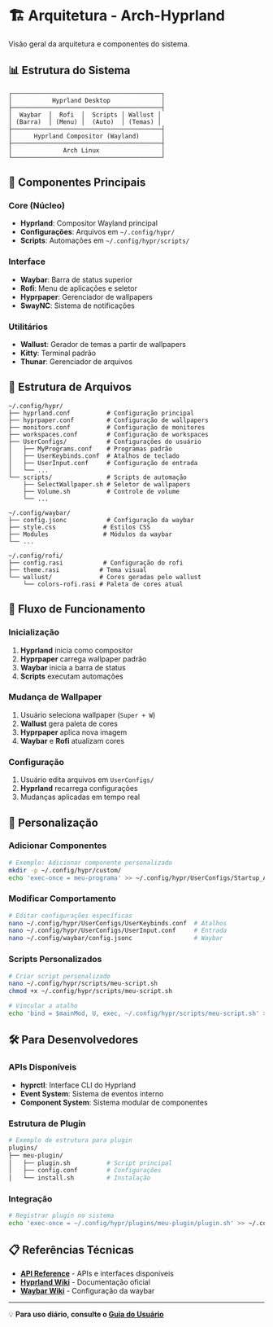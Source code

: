 # 🏗️ Arquitetura - Arch-Hyprland

Visão geral da arquitetura e componentes do sistema.

## 📊 Estrutura do Sistema

```
┌─────────────────────────────────────────┐
│           Hyprland Desktop              │
├─────────────────────────────────────────┤
│  Waybar  │  Rofi  │  Scripts │ Wallust │
│ (Barra)  │ (Menu) │  (Auto)  │ (Temas) │
├─────────────────────────────────────────┤
│      Hyprland Compositor (Wayland)      │
├─────────────────────────────────────────┤
│              Arch Linux                 │
└─────────────────────────────────────────┘
```

## 🧩 Componentes Principais

### Core (Núcleo)

- **Hyprland**: Compositor Wayland principal
- **Configurações**: Arquivos em `~/.config/hypr/`
- **Scripts**: Automações em `~/.config/hypr/scripts/`

### Interface

- **Waybar**: Barra de status superior
- **Rofi**: Menu de aplicações e seletor
- **Hyprpaper**: Gerenciador de wallpapers
- **SwayNC**: Sistema de notificações

### Utilitários

- **Wallust**: Gerador de temas a partir de wallpapers
- **Kitty**: Terminal padrão
- **Thunar**: Gerenciador de arquivos

## 📁 Estrutura de Arquivos

```
~/.config/hypr/
├── hyprland.conf          # Configuração principal
├── hyprpaper.conf         # Configuração de wallpapers
├── monitors.conf          # Configuração de monitores
├── workspaces.conf        # Configuração de workspaces
├── UserConfigs/           # Configurações do usuário
│   ├── MyPrograms.conf    # Programas padrão
│   ├── UserKeybinds.conf  # Atalhos de teclado
│   ├── UserInput.conf     # Configuração de entrada
│   └── ...
└── scripts/               # Scripts de automação
    ├── SelectWallpaper.sh # Seletor de wallpapers
    ├── Volume.sh          # Controle de volume
    └── ...

~/.config/waybar/
├── config.jsonc           # Configuração da waybar
├── style.css             # Estilos CSS
├── Modules               # Módulos da waybar
└── ...

~/.config/rofi/
├── config.rasi           # Configuração do rofi
├── theme.rasi           # Tema visual
└── wallust/             # Cores geradas pelo wallust
    └── colors-rofi.rasi # Paleta de cores atual
```

## 🔄 Fluxo de Funcionamento

### Inicialização

1. **Hyprland** inicia como compositor
2. **Hyprpaper** carrega wallpaper padrão
3. **Waybar** inicia a barra de status
4. **Scripts** executam automações

### Mudança de Wallpaper

1. Usuário seleciona wallpaper (`Super + W`)
2. **Wallust** gera paleta de cores
3. **Hyprpaper** aplica nova imagem
4. **Waybar** e **Rofi** atualizam cores

### Configuração

1. Usuário edita arquivos em `UserConfigs/`
2. **Hyprland** recarrega configurações
3. Mudanças aplicadas em tempo real

## 🔧 Personalização

### Adicionar Componentes

```bash
# Exemplo: Adicionar componente personalizado
mkdir -p ~/.config/hypr/custom/
echo 'exec-once = meu-programa' >> ~/.config/hypr/UserConfigs/Startup_Apps.conf
```

### Modificar Comportamento

```bash
# Editar configurações específicas
nano ~/.config/hypr/UserConfigs/UserKeybinds.conf  # Atalhos
nano ~/.config/hypr/UserConfigs/UserInput.conf     # Entrada
nano ~/.config/waybar/config.jsonc                 # Waybar
```

### Scripts Personalizados

```bash
# Criar script personalizado
nano ~/.config/hypr/scripts/meu-script.sh
chmod +x ~/.config/hypr/scripts/meu-script.sh

# Vincular a atalho
echo 'bind = $mainMod, U, exec, ~/.config/hypr/scripts/meu-script.sh' >> ~/.config/hypr/UserConfigs/UserKeybinds.conf
```

## 🛠️ Para Desenvolvedores

### APIs Disponíveis

- **hyprctl**: Interface CLI do Hyprland
- **Event System**: Sistema de eventos interno
- **Component System**: Sistema modular de componentes

### Estrutura de Plugin

```bash
# Exemplo de estrutura para plugin
plugins/
├── meu-plugin/
│   ├── plugin.sh          # Script principal
│   ├── config.conf        # Configurações
│   └── install.sh         # Instalação
```

### Integração

```bash
# Registrar plugin no sistema
echo 'exec-once = ~/.config/hypr/plugins/meu-plugin/plugin.sh' >> ~/.config/hypr/UserConfigs/Startup_Apps.conf
```

## 📋 Referências Técnicas

- **[API Reference](../api/API.md)** - APIs e interfaces disponíveis
- **[Hyprland Wiki](https://wiki.hyprland.org/)** - Documentação oficial
- **[Waybar Wiki](https://github.com/Alexays/Waybar/wiki)** - Configuração da waybar

---

💡 **Para uso diário, consulte o [Guia do Usuário](../USER_GUIDE.md)**
